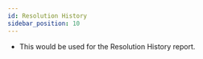 ```yaml
---
id: Resolution History
sidebar_position: 10
---
```




-  This would be used for the Resolution History report.